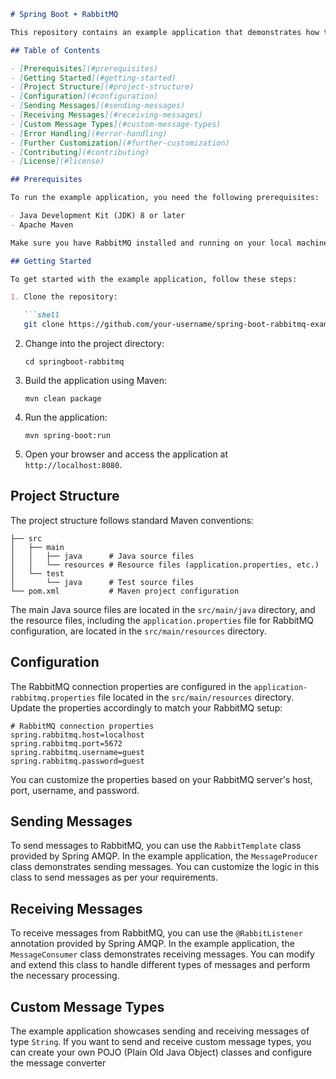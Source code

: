 ```markdown
# Spring Boot + RabbitMQ

This repository contains an example application that demonstrates how to use RabbitMQ with Spring Boot. It showcases the setup of RabbitMQ, sending and receiving messages, and handling different types of messages.

## Table of Contents

- [Prerequisites](#prerequisites)
- [Getting Started](#getting-started)
- [Project Structure](#project-structure)
- [Configuration](#configuration)
- [Sending Messages](#sending-messages)
- [Receiving Messages](#receiving-messages)
- [Custom Message Types](#custom-message-types)
- [Error Handling](#error-handling)
- [Further Customization](#further-customization)
- [Contributing](#contributing)
- [License](#license)

## Prerequisites

To run the example application, you need the following prerequisites:

- Java Development Kit (JDK) 8 or later
- Apache Maven

Make sure you have RabbitMQ installed and running on your local machine or have access to a RabbitMQ server.

## Getting Started

To get started with the example application, follow these steps:

1. Clone the repository:

   ```shell
   git clone https://github.com/your-username/spring-boot-rabbitmq-example.git
   ```

2. Change into the project directory:

   ```shell
   cd springboot-rabbitmq
   ```

3. Build the application using Maven:

   ```shell
   mvn clean package
   ```

4. Run the application:

   ```shell
   mvn spring-boot:run
   ```

5. Open your browser and access the application at `http://localhost:8080`.

## Project Structure

The project structure follows standard Maven conventions:

```
├── src
│   ├── main
│   │   ├── java      # Java source files
│   │   └── resources # Resource files (application.properties, etc.)
│   └── test
│       └── java      # Test source files
└── pom.xml           # Maven project configuration
```

The main Java source files are located in the `src/main/java` directory, and the resource files, including the `application.properties` file for RabbitMQ configuration, are located in the `src/main/resources` directory.

## Configuration

The RabbitMQ connection properties are configured in the `application-rabbitmq.properties` file located in the `src/main/resources` directory. Update the properties accordingly to match your RabbitMQ setup:

```properties
# RabbitMQ connection properties
spring.rabbitmq.host=localhost
spring.rabbitmq.port=5672
spring.rabbitmq.username=guest
spring.rabbitmq.password=guest
```

You can customize the properties based on your RabbitMQ server's host, port, username, and password.

## Sending Messages

To send messages to RabbitMQ, you can use the `RabbitTemplate` class provided by Spring AMQP. In the example application, the `MessageProducer` class demonstrates sending messages. You can customize the logic in this class to send messages as per your requirements.

## Receiving Messages

To receive messages from RabbitMQ, you can use the `@RabbitListener` annotation provided by Spring AMQP. In the example application, the `MessageConsumer` class demonstrates receiving messages. You can modify and extend this class to handle different types of messages and perform the necessary processing.

## Custom Message Types

The example application showcases sending and receiving messages of type `String`. If you want to send and receive custom message types, you can create your own POJO (Plain Old Java Object) classes and configure the message converter
